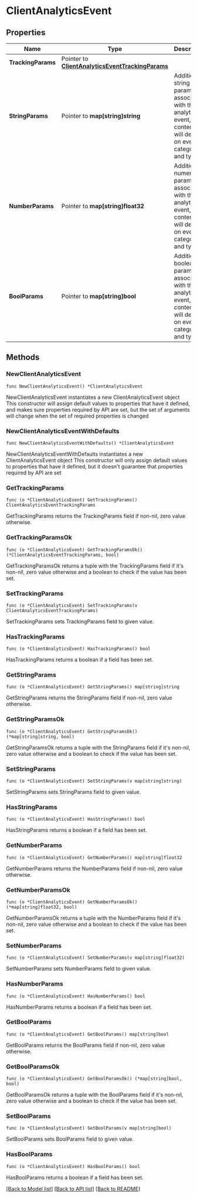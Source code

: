 # ClientAnalyticsEvent

## Properties

Name | Type | Description | Notes
------------ | ------------- | ------------- | -------------
**TrackingParams** | Pointer to [**ClientAnalyticsEventTrackingParams**](ClientAnalyticsEventTrackingParams.md) |  | [optional] 
**StringParams** | Pointer to **map[string]string** | Additional string parameters associated with the analytics event, contents will depend on event category and type. | [optional] 
**NumberParams** | Pointer to **map[string]float32** | Additional numerical parameters associated with the analytics event, contents will depend on event category and type. | [optional] 
**BoolParams** | Pointer to **map[string]bool** | Additional boolean parameters associated with the analytics event, contents will depend on event category and type. | [optional] 

## Methods

### NewClientAnalyticsEvent

`func NewClientAnalyticsEvent() *ClientAnalyticsEvent`

NewClientAnalyticsEvent instantiates a new ClientAnalyticsEvent object
This constructor will assign default values to properties that have it defined,
and makes sure properties required by API are set, but the set of arguments
will change when the set of required properties is changed

### NewClientAnalyticsEventWithDefaults

`func NewClientAnalyticsEventWithDefaults() *ClientAnalyticsEvent`

NewClientAnalyticsEventWithDefaults instantiates a new ClientAnalyticsEvent object
This constructor will only assign default values to properties that have it defined,
but it doesn't guarantee that properties required by API are set

### GetTrackingParams

`func (o *ClientAnalyticsEvent) GetTrackingParams() ClientAnalyticsEventTrackingParams`

GetTrackingParams returns the TrackingParams field if non-nil, zero value otherwise.

### GetTrackingParamsOk

`func (o *ClientAnalyticsEvent) GetTrackingParamsOk() (*ClientAnalyticsEventTrackingParams, bool)`

GetTrackingParamsOk returns a tuple with the TrackingParams field if it's non-nil, zero value otherwise
and a boolean to check if the value has been set.

### SetTrackingParams

`func (o *ClientAnalyticsEvent) SetTrackingParams(v ClientAnalyticsEventTrackingParams)`

SetTrackingParams sets TrackingParams field to given value.

### HasTrackingParams

`func (o *ClientAnalyticsEvent) HasTrackingParams() bool`

HasTrackingParams returns a boolean if a field has been set.

### GetStringParams

`func (o *ClientAnalyticsEvent) GetStringParams() map[string]string`

GetStringParams returns the StringParams field if non-nil, zero value otherwise.

### GetStringParamsOk

`func (o *ClientAnalyticsEvent) GetStringParamsOk() (*map[string]string, bool)`

GetStringParamsOk returns a tuple with the StringParams field if it's non-nil, zero value otherwise
and a boolean to check if the value has been set.

### SetStringParams

`func (o *ClientAnalyticsEvent) SetStringParams(v map[string]string)`

SetStringParams sets StringParams field to given value.

### HasStringParams

`func (o *ClientAnalyticsEvent) HasStringParams() bool`

HasStringParams returns a boolean if a field has been set.

### GetNumberParams

`func (o *ClientAnalyticsEvent) GetNumberParams() map[string]float32`

GetNumberParams returns the NumberParams field if non-nil, zero value otherwise.

### GetNumberParamsOk

`func (o *ClientAnalyticsEvent) GetNumberParamsOk() (*map[string]float32, bool)`

GetNumberParamsOk returns a tuple with the NumberParams field if it's non-nil, zero value otherwise
and a boolean to check if the value has been set.

### SetNumberParams

`func (o *ClientAnalyticsEvent) SetNumberParams(v map[string]float32)`

SetNumberParams sets NumberParams field to given value.

### HasNumberParams

`func (o *ClientAnalyticsEvent) HasNumberParams() bool`

HasNumberParams returns a boolean if a field has been set.

### GetBoolParams

`func (o *ClientAnalyticsEvent) GetBoolParams() map[string]bool`

GetBoolParams returns the BoolParams field if non-nil, zero value otherwise.

### GetBoolParamsOk

`func (o *ClientAnalyticsEvent) GetBoolParamsOk() (*map[string]bool, bool)`

GetBoolParamsOk returns a tuple with the BoolParams field if it's non-nil, zero value otherwise
and a boolean to check if the value has been set.

### SetBoolParams

`func (o *ClientAnalyticsEvent) SetBoolParams(v map[string]bool)`

SetBoolParams sets BoolParams field to given value.

### HasBoolParams

`func (o *ClientAnalyticsEvent) HasBoolParams() bool`

HasBoolParams returns a boolean if a field has been set.


[[Back to Model list]](../README.md#documentation-for-models) [[Back to API list]](../README.md#documentation-for-api-endpoints) [[Back to README]](../README.md)


